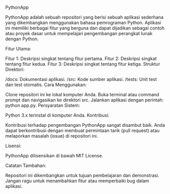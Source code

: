 PythonApp

PythonApp adalah sebuah repositori yang berisi sebuah aplikasi sederhana yang dikembangkan menggunakan bahasa pemrograman Python. Aplikasi ini memiliki berbagai fitur yang berguna dan dapat dijadikan sebagai contoh atau proyek dasar untuk mempelajari pengembangan perangkat lunak dengan Python.

Fitur Utama:

Fitur 1: Deskripsi singkat tentang fitur pertama.
Fitur 2: Deskripsi singkat tentang fitur kedua.
Fitur 3: Deskripsi singkat tentang fitur ketiga.
Struktur Direktori:

/docs: Dokumentasi aplikasi.
/src: Kode sumber aplikasi.
/tests: Unit test dan test otomatis.
Cara Menggunakan:

Clone repositori ini ke lokal komputer Anda.
Buka terminal atau command prompt dan navigasikan ke direktori src.
Jalankan aplikasi dengan perintah: python app.py.
Persyaratan Sistem:

Python 3.x terinstal di komputer Anda.
Kontribusi:

Kontribusi terhadap pengembangan PythonApp sangat disambut baik. Anda dapat berkontribusi dengan membuat permintaan tarik (pull request) atau melaporkan masalah (issue) di repositori ini.

Lisensi:

PythonApp dilisensikan di bawah MIT License.

Catatan Tambahan:

Repositori ini dikembangkan untuk tujuan pembelajaran dan demonstrasi.
Jangan ragu untuk menambahkan fitur atau memperbaiki bug dalam aplikasi.
